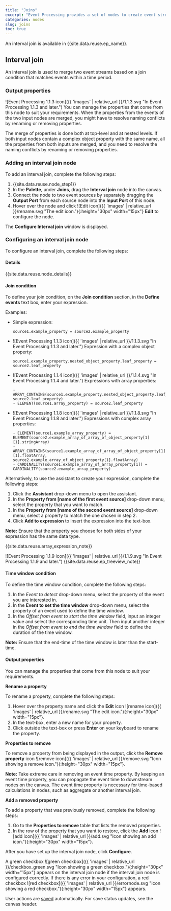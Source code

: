 ```yaml
---
title: "Joins"
excerpt: "Event Processing provides a set of nodes to create event stream processing flows"
categories: nodes
slug: joins
toc: true
---
```


An interval join is available in {{site.data.reuse.ep_name}}.

## Interval join

An interval join is used to merge two event streams based on a join condition that matches events within a time period.

### Output properties

![Event Processing 1.1.3 icon]({{ 'images' | relative_url }}/1.1.3.svg "In Event Processing 1.1.3 and later.") You can manage the properties that come from this node to suit your requirements. When the properties from the events of the two input nodes are merged, you might have to resolve naming conflicts by renaming or removing properties.

The merge of properties is done both at top-level and at nested levels. If both input nodes contain a complex object property with the same name, all the properties from both inputs are merged, and you need to resolve the naming conflicts by renaming or removing properties.

### Adding an interval join node

To add an interval join, complete the following steps:

1. {{site.data.reuse.node_step1}}
2. In the **Palette**, under **Joins**, drag the **Interval join** node into the canvas.
3. Connect the node to two event sources by separately dragging the **Output Port** from each source node into the **Input Port** of this node.
4. Hover over the node and click ![Edit icon]({{ 'images' | relative_url }}/rename.svg "The edit icon."){:height="30px" width="15px"} **Edit** to configure the node.

The **Configure Interval join** window is displayed.


### Configuring an interval join node

To configure an interval join, complete the following steps:

#### Details

{{site.data.reuse.node_details}}

#### Join condition

To define your join condition, on the **Join condition** section, in the **Define events** text box, enter your expression.

Examples:
- Simple expression:

   ```
   source1.example_property = source2.example_property
   ```
  
 - ![Event Processing 1.1.3 icon]({{ 'images' | relative_url }}/1.1.3.svg "In Event Processing 1.1.3 and later.") Expression with a complex object property:
  
   ```
   source1.example_property.nested_object_property.leaf_property = source2.leaf_property
   ```

- ![Event Processing 1.1.4 icon]({{ 'images' | relative_url }}/1.1.4.svg "In Event Processing 1.1.4 and later.") Expressions with array properties:
  
   ```
   - ARRAY_CONTAINS(source1.example_property.nested_object_property.leaf_array_property, source2.leaf_property)
   - ELEMENT(source1.array_property) = source2.leaf_property
   ```

- ![Event Processing 1.1.8 icon]({{ 'images' | relative_url }}/1.1.8.svg "In Event Processing 1.1.8 and later.") Expressions with complex array properties:

   ```
   - ELEMENT(source1.example_array_property) = ELEMENT(source2.example_array_of_array_of_object_property[1][1].stringArray)
   - ARRAY_CONTAINS(source1.example_array_of_array_of_object_property[1][1].floatArray, source2.example_array_of_object_property[1].floatArray)
   - CARDINALITY(source1.example_array_of_array_property[1]) = CARDINALITY(source2.example_array_property) 
   ```


Alternatively, to use the assistant to create your expression, complete the following steps:

1. Click the **Assistant** drop-down menu to open the assistant.
2. In the **Property from [name of the first event source]** drop-down menu, select the property that you want to match.
3. In the **Property from [name of the second event source]** drop-down menu, select a property to match the one chosen in step 2.
4. Click **Add to expression** to insert the expression into the text-box.

**Note:** Ensure that the property you choose for both sides of your expression has the same data type. 

 {{site.data.reuse.array_expression_note}}

![Event Processing 1.1.9 icon]({{ 'images' | relative_url }}/1.1.9.svg "In Event Processing 1.1.9 and later.") {{site.data.reuse.ep_treeview_note}}

#### Time window condition

To define the time window condition, complete the following steps:

1. In the *Event to detect* drop-down menu, select the property of the event you are interested in.
2. In the **Event to set the time window** drop-down menu, select the property of an event used to define the time window.
3. In the *Offset from event to start the time window* field, input an integer value and select the corresponding time unit. Then input another integer in the *Offset from event to end the time window* field to define the duration of the time window.

**Note:** Ensure that the end-time of the time window is later than the start-time.

#### Output properties

You can manage the properties that come from this node to suit your requirements.

**Rename a property**

To rename a property, complete the following steps:

1. Hover over the property name and click the **Edit** icon ![rename icon]({{ 'images' | relative_url }}/rename.svg "The edit icon."){:height="30px" width="15px"}.
2. In the text-box, enter a new name for your property.
3. Click outside the text-box or press **Enter** on your keyboard to rename the property.

**Properties to remove**

To remove a property from being displayed in the output, click the **Remove property** icon ![remove icon]({{ 'images' | relative_url }}/remove.svg "Icon showing a remove icon."){:height="30px" width="15px"}.

**Note:** Take extreme care in removing an event time property. By keeping an event time property, you can propagate the event time to downstream nodes on the canvas. The event time property is necessary for time-based calculations in nodes, such as aggregate or another interval join.

**Add a removed property**

To add a property that was previously removed, complete the following steps:

1. Go to the **Properties to remove** table that lists the removed properties.
2. In the row of the property that you want to restore, click the **Add** icon ![add icon]({{ 'images' | relative_url }}/add.svg "Icon showing an add icon."){:height="30px" width="15px"}.

After you have set up the interval join node, click **Configure**.

A green checkbox ![green checkbox]({{ 'images' | relative_url }}/checkbox_green.svg "Icon showing a green checkbox."){:height="30px" width="15px"} appears on the interval join node if the interval join node is configured correctly. If there is any error in your configuration, a red checkbox ![red checkbox]({{ 'images' | relative_url }}/errornode.svg "Icon showing a red checkbox."){:height="30px" width="15px"} appears.

User actions are [saved](../../getting-started/canvas/#save) automatically. For save status updates, see the canvas header.

